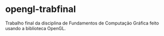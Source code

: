 # opengl-trabfinal
Trabalho final da disciplina de Fundamentos de Computação Gráfica feito usando a biblioteca OpenGL.
